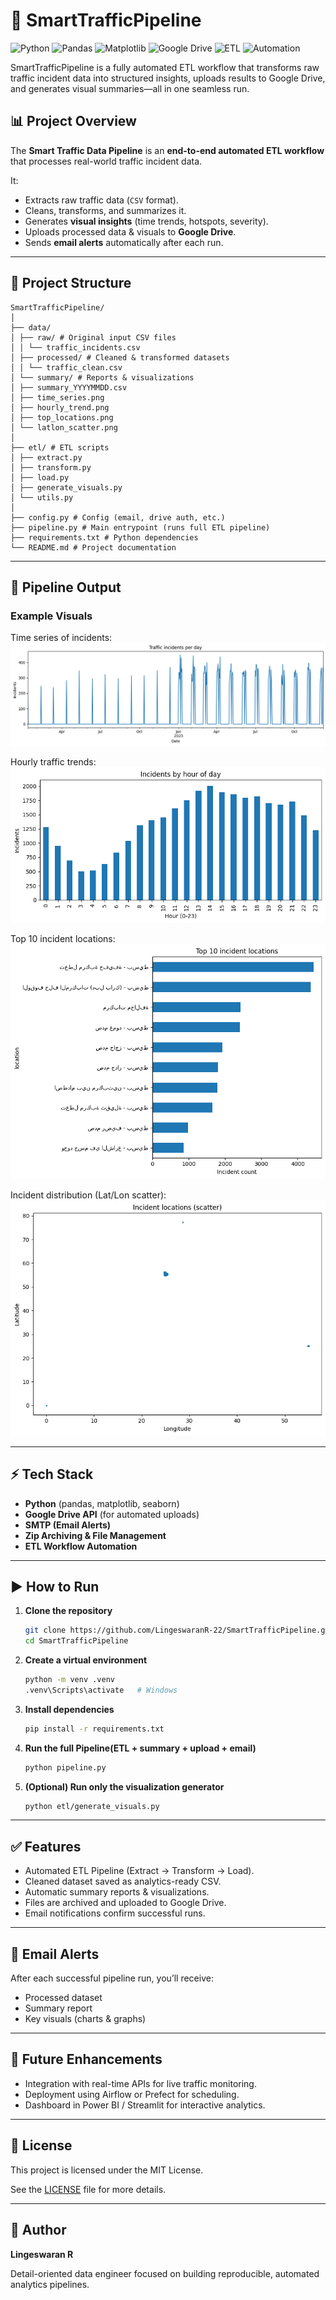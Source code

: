 # 🚦 SmartTrafficPipeline
![Python](https://img.shields.io/badge/Python-3.11-blue?logo=python)
![Pandas](https://img.shields.io/badge/Pandas-Data%20Processing-yellow?logo=pandas)
![Matplotlib](https://img.shields.io/badge/Matplotlib-Visualization-orange?logo=plotly)
![Google Drive](https://img.shields.io/badge/Google%20Drive-Automation-green?logo=googledrive)
![ETL](https://img.shields.io/badge/ETL-Pipeline-red?logo=apacheairflow)
![Automation](https://img.shields.io/badge/Automation-Success-brightgreen)

SmartTrafficPipeline is a fully automated ETL workflow that transforms raw traffic incident data into structured insights, uploads results to Google Drive, and generates visual summaries—all in one seamless run.

## 📊 Project Overview
The **Smart Traffic Data Pipeline** is an **end-to-end automated ETL workflow** that processes real-world traffic incident data.  

It:
- Extracts raw traffic data (`CSV` format).  
- Cleans, transforms, and summarizes it.  
- Generates **visual insights** (time trends, hotspots, severity).  
- Uploads processed data & visuals to **Google Drive**.  
- Sends **email alerts** automatically after each run. 

--- 

## 📂 Project Structure
```
SmartTrafficPipeline/
│
├── data/
│ ├── raw/ # Original input CSV files
│ │ └── traffic_incidents.csv
│ ├── processed/ # Cleaned & transformed datasets
│ │ └── traffic_clean.csv
│ └── summary/ # Reports & visualizations
│ ├── summary_YYYYMMDD.csv
│ ├── time_series.png
│ ├── hourly_trend.png
│ ├── top_locations.png
│ └── latlon_scatter.png
│
├── etl/ # ETL scripts
│ ├── extract.py
│ ├── transform.py
│ ├── load.py
│ ├── generate_visuals.py
│ └── utils.py
│
├── config.py # Config (email, drive auth, etc.)
├── pipeline.py # Main entrypoint (runs full ETL pipeline)
├── requirements.txt # Python dependencies
└── README.md # Project documentation
```
---

## 📂 Pipeline Output

### Example Visuals
Time series of incidents:  
![Time Series](data/summary/time_series.png)

Hourly traffic trends:  
![Hourly Trend](data/summary/hourly_trend.png)

Top 10 incident locations:  
![Top Locations](data/summary/top_locations.png)

Incident distribution (Lat/Lon scatter):  
![Lat/Lon Scatter](data/summary/latlon_scatter.png)


---

## ⚡ Tech Stack
- **Python** (pandas, matplotlib, seaborn)  
- **Google Drive API** (for automated uploads)  
- **SMTP (Email Alerts)**  
- **Zip Archiving & File Management**  
- **ETL Workflow Automation** 
 
---

## ▶️ How to Run
1. **Clone the repository**
   ```bash
   git clone https://github.com/LingeswaranR-22/SmartTrafficPipeline.git
   cd SmartTrafficPipeline

2. **Create a virtual environment**
   ```bash
   python -m venv .venv
   .venv\Scripts\activate   # Windows

3. **Install dependencies**
   ```bash
   pip install -r requirements.txt

4. **Run the full Pipeline(ETL + summary + upload + email)**
   ```bash
   python pipeline.py

5. **(Optional) Run only the visualization generator**
    ```bash
   python etl/generate_visuals.py

---

## ✅ Features
- Automated ETL Pipeline (Extract → Transform → Load).
- Cleaned dataset saved as analytics-ready CSV.
- Automatic summary reports & visualizations.
- Files are archived and uploaded to Google Drive.
- Email notifications confirm successful runs.

---

## 📧 Email Alerts
After each successful pipeline run, you’ll receive:

- Processed dataset
- Summary report
- Key visuals (charts & graphs)

---
 
## 🚀 Future Enhancements
- Integration with real-time APIs for live traffic monitoring.
- Deployment using Airflow or Prefect for scheduling.
- Dashboard in Power BI / Streamlit for interactive analytics.

---

## 📜 License
This project is licensed under the MIT License.  

See the [LICENSE](LICENSE) file for more details.  

---

## 👤 Author
**Lingeswaran R**

Detail-oriented data engineer focused on building reproducible, automated analytics pipelines.
 
